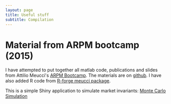 ```yaml
---
layout: page
title: Useful stuff
subtitle: Compilation 
---
```


# Material from ARPM bootcamp (2015)

I have attempted to put together all matlab code, publications and slides from Attilio Meucci's [ARPM Bootcamp](https://www.arpm.co/bootcamp/). The materials are on [github](https://github.com/silvaac/symmys). I have also added R code from [R-forge meucci package](https://r-forge.r-project.org/scm/viewvc.php/pkg/Meucci/?root=returnanalytics). 

This is a simple Shiny application to simulate market invariants: [Monte Carlo Simulation](http://52.25.23.86:3838/probProcesses/)

